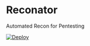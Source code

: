 # Reconator
Automated Recon for Pentesting 

[![Deploy](https://www.herokucdn.com/deploy/button.svg)](https://heroku.com/deploy?template=https://github.com/vanakkam-nanba/tester)

